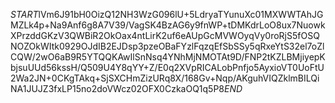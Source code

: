 $START$lVm6J91bH0OizQ12NH3WzG096lU+5LdryaTYunuXc01MXWWTAhJGMZLk4p+Na9Anf6g8A7V39/VagSK4BzAG6y9fnWP+tDMKdrLoO8ux7NuowkXPrzddGKzV3QWBiR2OkOax4ntLirK2uf6eAUpGcMVWOyqVy0roRjS5fOSQNOZOkWItk0929OJdIB2EJDsp3pzeOBaFYzlFqzqEfSbSSy5qRxeYtS32el7oZlCQW/2wO6aB9R5YTQQKAwIlSnNsq4YNhMjNMOTAt9D/FNP2tKZLBMjiyepKbjsuUUd56kssH/Q509U4Y8qYY+Z/E0q2XVpRICALobPnfjo5AyxioVT0UoFtU2Wa2JN+0CKgTAkq+SjSXCHmZizURq8X/168Gv+Nqp/AKguhVIQZklmBILQiNA1JUJZ3fxLP15no2doVWcz02OFX0CzkaOQ1q5P8$END$